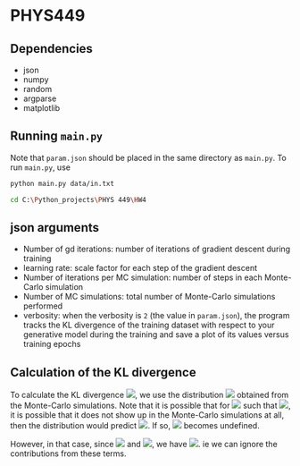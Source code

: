 # PHYS449

## Dependencies

- json
- numpy
- random
- argparse
- matplotlib

## Running `main.py`

Note that `param.json` should be placed in the same directory as `main.py`. To run `main.py`, use

```sh
python main.py data/in.txt
```
```sh
cd C:\Python_projects\PHYS 449\HW4
```

## json arguments
- Number of gd iterations: number of iterations of gradient descent during training
- learning rate: scale factor for each step of the gradient descent
- Number of iterations per MC simulation: number of steps in each Monte-Carlo simulation
- Number of MC simulations: total number of Monte-Carlo simulations performed
- verbosity: when the verbosity is `2` (the value in `param.json`), the program tracks the KL divergence of the
training dataset with respect to your generative model during the training and
save a plot of its values versus training epochs

## Calculation of the KL divergence

To calculate the KL divergence <img src="https://render.githubusercontent.com/render/math?math=\mathrm{KL}(p|p_\lambda)=\sum_{x\in\Omega}p(x)\log{\frac{p(x)}{p_\lambda(x)}}=\sum_{x\in\Omega}p(x)\log{p(x)}-\sum_{x\in\Omega}p(x)\log{p_\lambda(x)}\approx\sum_{x\in\Omega}p_D(x)\log{p_D(x)}-\sum_{x\in\Omega}p_D(x)\log{p_\lambda(x)}">, we use the distribution <img src="https://render.githubusercontent.com/render/math?math=p_\lambda(x)"> obtained from the Monte-Carlo simulations. Note that it is possible that for <img src="https://render.githubusercontent.com/render/math?math=x\in\Omega"> such that <img src="https://render.githubusercontent.com/render/math?math=p_\lambda(x)\approx0">, it is possible that it does not show up in the Monte-Carlo simulations at all, then the distribution would predict <img src="https://render.githubusercontent.com/render/math?math=p_\lambda(x)=0">. If so, <img src="https://render.githubusercontent.com/render/math?math=p_D(x)\log{p_\lambda(x)}">
becomes undefined.

However, in that case, since <img src="https://render.githubusercontent.com/render/math?math=p_D(x)\approx p_\lambda(x)\approx0"> and <img src="https://render.githubusercontent.com/render/math?math=\lim_{p\rightarrow0}p\log{p}=0">, we have <img src="https://render.githubusercontent.com/render/math?math=p_D(x)\log{p_\lambda(x)}\approx p_D(x)\log{p_D(x)}\approx0">. ie we can ignore the contributions from these terms.
